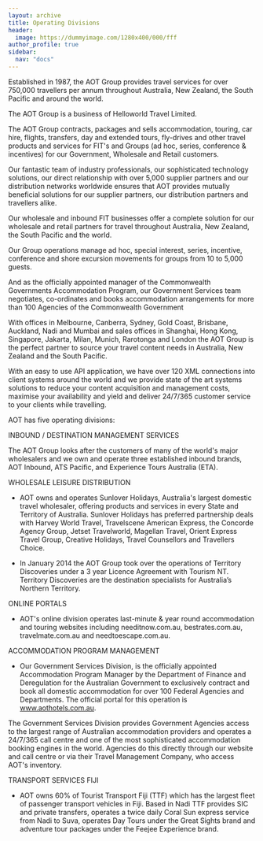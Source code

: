 ```yaml
---
layout: archive
title: Operating Divisions
header:
  image: https://dummyimage.com/1280x400/000/fff
author_profile: true
sidebar:
  nav: "docs"
---
```


Established in 1987, the AOT Group provides travel services for over 750,000 travellers per annum throughout Australia, New Zealand, the South Pacific and around the world.

The AOT Group is a business of Helloworld Travel Limited.

The AOT Group contracts, packages and sells accommodation, touring, car hire, flights, transfers, day and extended tours, fly-drives and other travel products and services for FIT's and Groups (ad hoc, series, conference & incentives) for our Government, Wholesale and Retail customers.

Our fantastic team of industry professionals, our sophisticated technology solutions, our direct relationship with over 5,000 supplier partners and our distribution networks worldwide ensures that AOT provides mutually beneficial solutions for our supplier partners, our distribution partners and travellers alike.

Our wholesale and inbound FIT businesses offer a complete solution for our wholesale and retail partners for travel throughout Australia, New Zealand, the South Pacific and the world.

Our Group operations manage ad hoc, special interest, series, incentive, conference and shore excursion movements for groups from 10 to 5,000 guests.

And as the officially appointed manager of the Commonwealth Governments Accommodation Program, our Government Services team negotiates, co-ordinates and books accommodation arrangements for more than 100 Agencies of the Commonwealth Government

With offices in Melbourne, Canberra, Sydney, Gold Coast, Brisbane, Auckland, Nadi and Mumbai and sales offices in Shanghai, Hong Kong, Singapore, Jakarta, Milan, Munich, Rarotonga and London the AOT Group is the perfect partner to source your travel content needs in Australia, New Zealand and the South Pacific.

With an easy to use API application, we have over 120 XML connections into client systems around the world and we provide state of the art systems solutions to reduce your content acquisition and management costs, maximise your availability and yield and deliver 24/7/365 customer service to your clients while travelling.

AOT has five operating divisions:

INBOUND / DESTINATION MANAGEMENT SERVICES

The AOT Group looks after the customers of many of the world's major wholesalers and we own and operate three established inbound brands, AOT Inbound, ATS Pacific, and Experience Tours Australia (ETA).

WHOLESALE LEISURE DISTRIBUTION

- AOT owns and operates Sunlover Holidays, Australia's largest domestic travel wholesaler, offering products and services in every State and Territory of Australia. Sunlover Holidays has preferred partnership deals with Harvey World Travel, Travelscene American Express, the Concorde Agency Group, Jetset Travelworld, Magellan Travel, Orient Express Travel Group, Creative Holidays,  Travel Counsellors and Travellers Choice.

- In January 2014 the AOT Group took over the operations of Territory Discoveries under a 3 year Licence Agreement with Tourism NT. Territory Discoveries are the destination specialists for Australia’s Northern Territory.

ONLINE PORTALS

- AOT's online division operates last-minute & year round accommodation and touring websites including needitnow.com.au, bestrates.com.au, travelmate.com.au and needtoescape.com.au.

ACCOMMODATION PROGRAM MANAGEMENT

- Our Government Services Division, is the officially appointed Accommodation Program Manager by the Department of Finance and Deregulation for the Australian Government to exclusively contract and book all domestic accommodation for over 100 Federal Agencies and Departments. The official portal for this operation is www.aothotels.com.au.

The Government Services Division provides Government Agencies access to the largest range of Australian accommodation providers and operates a 24/7/365 call centre and one of the most sophisticated  accommodation booking engines in the world. Agencies do this directly through our website and call centre or via their Travel Management Company, who access AOT's inventory.

TRANSPORT SERVICES FIJI

- AOT owns 60% of Tourist Transport Fiji (TTF) which has the largest fleet of passenger transport vehicles in Fiji. Based in Nadi TTF provides SIC and private transfers, operates a twice daily Coral Sun express service from Nadi to Suva, operates Day Tours under the Great Sights brand and adventure tour packages under the Feejee Experience brand.